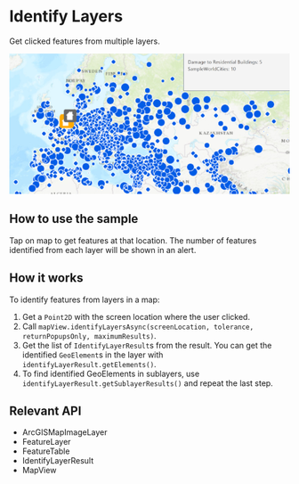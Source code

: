 # Identify Layers

Get clicked features from multiple layers.

![](IdentifyLayers.png)

## How to use the sample

Tap on map to get features at that location. The number of features identified from each layer will be shown in an alert.

## How it works

To identify features from layers in a map:

1. Get a `Point2D` with the screen location where the user clicked.
2. Call `mapView.identifyLayersAsync(screenLocation, tolerance, returnPopupsOnly, maximumResults)`.
3. Get the list of `IdentifyLayerResult`s from the result. You can get the identified `GeoElement`s in the layer with `identifyLayerResult.getElements()`.
4. To find identified GeoElements in sublayers, use `identifyLayerResult.getSublayerResults()` and repeat the last step.

## Relevant API

* ArcGISMapImageLayer
* FeatureLayer
* FeatureTable
* IdentifyLayerResult
* MapView
